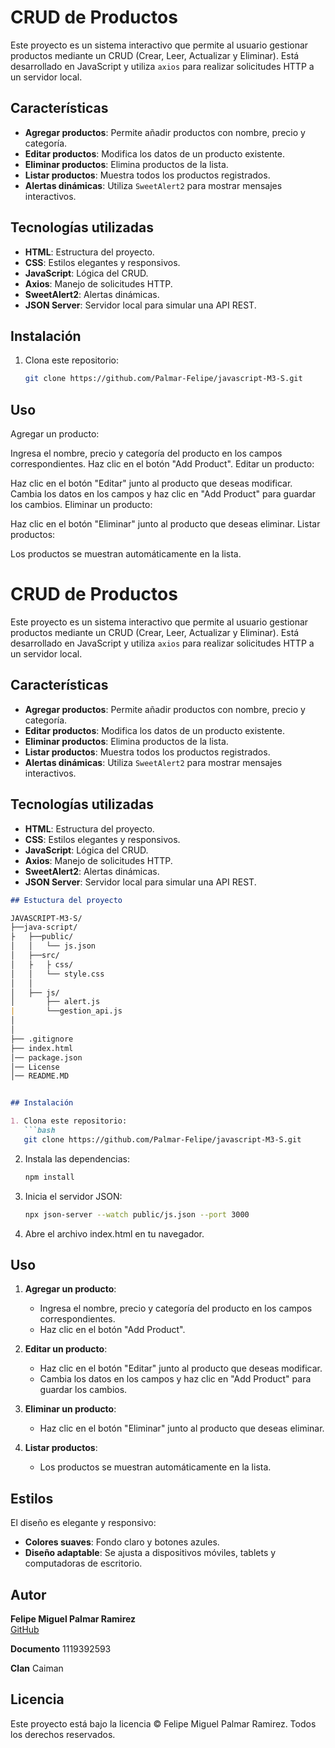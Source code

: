 # CRUD de Productos

Este proyecto es un sistema interactivo que permite al usuario gestionar productos mediante un CRUD (Crear, Leer, Actualizar y Eliminar). Está desarrollado en JavaScript y utiliza `axios` para realizar solicitudes HTTP a un servidor local.

## Características

- **Agregar productos**: Permite añadir productos con nombre, precio y categoría.
- **Editar productos**: Modifica los datos de un producto existente.
- **Eliminar productos**: Elimina productos de la lista.
- **Listar productos**: Muestra todos los productos registrados.
- **Alertas dinámicas**: Utiliza `SweetAlert2` para mostrar mensajes interactivos.

## Tecnologías utilizadas

- **HTML**: Estructura del proyecto.
- **CSS**: Estilos elegantes y responsivos.
- **JavaScript**: Lógica del CRUD.
- **Axios**: Manejo de solicitudes HTTP.
- **SweetAlert2**: Alertas dinámicas.
- **JSON Server**: Servidor local para simular una API REST.

## Instalación

1. Clona este repositorio:
   ```bash
   git clone https://github.com/Palmar-Felipe/javascript-M3-S.git

## Uso
Agregar un producto:

Ingresa el nombre, precio y categoría del producto en los campos correspondientes.
Haz clic en el botón "Add Product".
Editar un producto:

Haz clic en el botón "Editar" junto al producto que deseas modificar.
Cambia los datos en los campos y haz clic en "Add Product" para guardar los cambios.
Eliminar un producto:

Haz clic en el botón "Eliminar" junto al producto que deseas eliminar.
Listar productos:

Los productos se muestran automáticamente en la lista.



# CRUD de Productos

Este proyecto es un sistema interactivo que permite al usuario gestionar productos mediante un CRUD (Crear, Leer, Actualizar y Eliminar). Está desarrollado en JavaScript y utiliza `axios` para realizar solicitudes HTTP a un servidor local.

## Características

- **Agregar productos**: Permite añadir productos con nombre, precio y categoría.
- **Editar productos**: Modifica los datos de un producto existente.
- **Eliminar productos**: Elimina productos de la lista.
- **Listar productos**: Muestra todos los productos registrados.
- **Alertas dinámicas**: Utiliza `SweetAlert2` para mostrar mensajes interactivos.

## Tecnologías utilizadas

- **HTML**: Estructura del proyecto.
- **CSS**: Estilos elegantes y responsivos.
- **JavaScript**: Lógica del CRUD.
- **Axios**: Manejo de solicitudes HTTP.
- **SweetAlert2**: Alertas dinámicas.
- **JSON Server**: Servidor local para simular una API REST.
```markdown
## Estuctura del proyecto

JAVASCRIPT-M3-S/
├──java-script/
├   ├──public/
│   │   └── js.json
│   ├──src/                        
│   ├   ├ css/
│   │   └── style.css           
│   │
│   ├── js/                    
│       ├── alert.js   
|       └──gestion_api.js      
│      
│
├── .gitignore                  
├── index.html
│── package.json
│── License
│── README.MD


## Instalación

1. Clona este repositorio:
   ```bash
   git clone https://github.com/Palmar-Felipe/javascript-M3-S.git
   ```

2. Instala las dependencias:
   ```bash
   npm install
   ```

3. Inicia el servidor JSON:
   ```bash
   npx json-server --watch public/js.json --port 3000
   ```

4. Abre el archivo index.html en tu navegador.

## Uso

1. **Agregar un producto**:
   - Ingresa el nombre, precio y categoría del producto en los campos correspondientes.
   - Haz clic en el botón "Add Product".

2. **Editar un producto**:
   - Haz clic en el botón "Editar" junto al producto que deseas modificar.
   - Cambia los datos en los campos y haz clic en "Add Product" para guardar los cambios.

3. **Eliminar un producto**:
   - Haz clic en el botón "Eliminar" junto al producto que deseas eliminar.

4. **Listar productos**:
   - Los productos se muestran automáticamente en la lista.

## Estilos

El diseño es elegante y responsivo:
- **Colores suaves**: Fondo claro y botones azules.
- **Diseño adaptable**: Se ajusta a dispositivos móviles, tablets y computadoras de escritorio.

## Autor

**Felipe Miguel Palmar Ramirez**  
[GitHub](https://github.com/Palmar-Felipe)

**Documento**
1119392593

**Clan**
Caiman



## Licencia

Este proyecto está bajo la licencia © Felipe Miguel Palmar Ramirez. Todos los derechos reservados.
```
